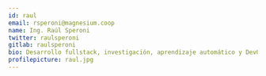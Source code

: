 ```yaml
---
id: raul
email: rsperoni@magnesium.coop
name: Ing. Raúl Speroni
twitter: raulsperoni
gitlab: raulsperoni
bio: Desarrollo fullstack, investigación, aprendizaje automático y DevOps.
profilepicture: raul.jpg
---
```

